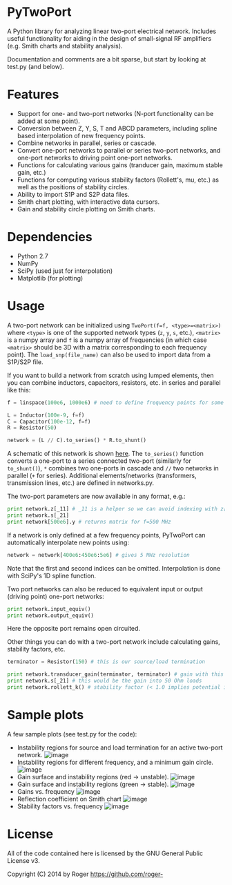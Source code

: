 PyTwoPort
=========

A Python library for analyzing linear two-port electrical network. Includes useful functionality for aiding in the design of small-signal RF amplifiers (e.g. Smith charts and stability analysis).

Documentation and comments are a bit sparse, but start by looking at test.py (and below).

Features
=========

* Support for one- and two-port networks (N-port functionality can be added at some point).
* Conversion between Z, Y, S, T and ABCD parameters, including spline based interpolation of new frequency points.
* Combine networks in parallel, series or cascade.
* Convert one-port networks to parallel or series two-port networks, and one-port networks to driving point one-port networks.
* Functions for calculating various gains (tranducer gain, maximum stable gain, etc.)
* Functions for computing various stability factors (Rollett's, mu, etc.) as well as the positions of stability circles.
* Ability to import S1P and S2P data files.
* Smith chart plotting, with interactive data cursors.
* Gain and stability circle plotting on Smith charts.

Dependencies
=========

* Python 2.7
* NumPy
* SciPy (used just for interpolation)
* Matplotlib (for plotting)

Usage
=========

A two-port network can be initialized using `TwoPort(f=f, <type>=<matrix>)` where `<type>` is one of the supported
network types (`z`, `y`, `s`, etc.), `<matrix>` is a numpy array and `f` is a numpy array of frequencies (in which case
`<matrix>` should be 3D with a matrix corresponding to each frequency point). The `load_snp(file_name)` can also be
used to import data from a S1P/S2P file.

If you want to build a network from scratch using lumped elements, then you can combine inductors, capacitors,
resistors, etc. in series and parallel like this:

```python
f = linspace(100e6, 1000e6) # need to define frequency points for some devices

L = Inductor(100e-9, f=f)
C = Capacitor(100e-12, f=f)
R = Resistor(50)

network = (L // C).to_series() * R.to_shunt()
```

A schematic of this network is shown [here](http://i.imgur.com/IlgTtqF.png).
The `to_series()` function converts a one-port to a series connected two-port (similarly for `to_shunt()`),
`*` combines two one-ports in cascade  and `//` two networks in parallel (`+` for series).
Additional elements/networks (transformers, transmission lines, etc.) are defined in networks.py.

The two-port parameters are now available in any format, e.g.:

```python
print network.z[_11] # _11 is a helper so we can avoid indexing with z[:, 0, 0]
print network.s[_21]
print network[500e6].y # returns matrix for f=500 MHz
```

If a network is only defined at a few frequency points, PyTwoPort can automatically interpolate new points using:

```python
network = network[400e6:450e6:5e6] # gives 5 MHz resolution
```

Note that the first and second indices can be omitted. Interpolation is done with SciPy's 1D spline function.

Two port networks can also be reduced to equivalent input or output (driving point) one-port networks:

```python
print network.input_equiv()
print network.output_equiv()
```

Here the opposite port remains open circuited.

Other things you can do with a two-port network include calculating gains, stability factors, etc.

```python
terminator = Resistor(150) # this is our source/load termination

print network.transducer_gain(terminator, terminator) # gain with this termination
print network.s[_21] # this would be the gain into 50 Ohm loads
print network.rollett_k() # stability factor (< 1.0 implies potential instability)
```

Sample plots
=========

A few sample plots (see test.py for the code):

* Instability regions for source and load termination for an active two-port network.
![image](http://i.imgur.com/4Jduvhq.png)
* Instability regions for different frequency, and a minimum gain circle.
![image](http://i.imgur.com/z4I0RfC.png)
* Gain surface and instability regions (red -> unstable).
![image](http://i.imgur.com/NVDWINe.png)
* Gain surface and instability regions (green -> stable).
![image](http://i.imgur.com/BYHQPQs.png)
* Gains vs. frequency
![image](http://i.imgur.com/xw9HkZ5.png)
* Reflection coefficient on Smith chart
![image](http://i.imgur.com/Oh4HyTW.png)
* Stability factors vs. frequency
![image](http://i.imgur.com/LwxYfIt.png)

License
=========
All of the code contained here is licensed by the GNU General Public License v3.

Copyright (C) 2014 by Roger https://github.com/roger-
